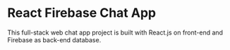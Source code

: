 # React Firebase Chat App

This full-stack web chat app project is built with React.js on front-end and Firebase as back-end database.

